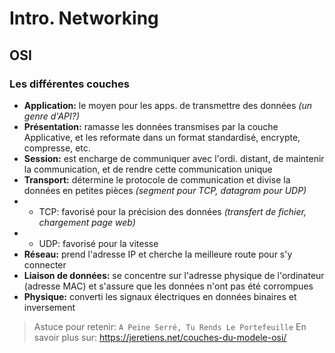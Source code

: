 # Intro. Networking

## OSI

### Les différentes couches

- **Application:** le moyen pour les apps. de transmettre des données _(un genre d'API?)_
- **Présentation:** ramasse les données transmises par la couche Applicative, et les reformate dans un format standardisé, encrypte, compresse, etc.
- **Session:** est encharge de communiquer avec l'ordi. distant, de maintenir la communication, et de rendre cette communication unique
- **Transport:** détermine le protocole de communication et divise la données en petites pièces _(segment pour TCP, datagram pour UDP)_
- - TCP: favorisé pour la précision des données _(transfert de fichier, chargement page web)_
- - UDP: favorisé pour la vitesse
- **Réseau:** prend l'adresse IP et cherche la meilleure route pour s'y connecter
- **Liaison de données:** se concentre sur l'adresse physique de l'ordinateur (adresse MAC) et s'assure que les données n'ont pas été corrompues
- **Physique:** converti les signaux électriques en données binaires et inversement

> Astuce pour retenir:
> `A Peine Serré, Tu Rends Le Portefeuille`
> En savoir plus sur: https://jeretiens.net/couches-du-modele-osi/
